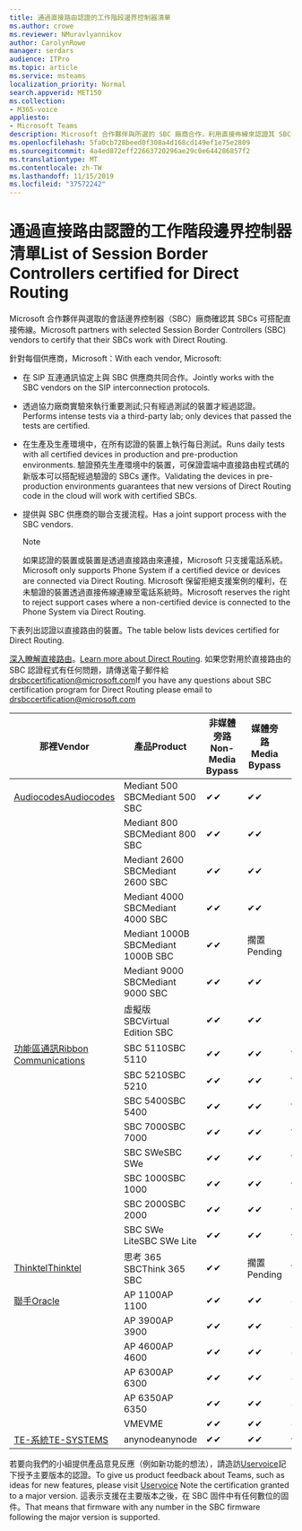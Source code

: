 ```yaml
---
title: 通過直接路由認證的工作階段邊界控制器清單
ms.author: crowe
ms.reviewer: NMuravlyannikov
author: CarolynRowe
manager: serdars
audience: ITPro
ms.topic: article
ms.service: msteams
localization_priority: Normal
search.appverid: MET150
ms.collection:
- M365-voice
appliesto:
- Microsoft Teams
description: Microsoft 合作夥伴與所選的 SBC 廠商合作，利用直接佈線來認證其 SBCs。
ms.openlocfilehash: 5fa0cb728beed0f308a4d168cd149ef1e75e2809
ms.sourcegitcommit: 4a4ed872eff22663720296ae29c0e644286857f2
ms.translationtype: MT
ms.contentlocale: zh-TW
ms.lasthandoff: 11/15/2019
ms.locfileid: "37572242"
---
```

# <a name="list-of-session-border-controllers-certified-for-direct-routing"></a><span data-ttu-id="1afe4-103">通過直接路由認證的工作階段邊界控制器清單</span><span class="sxs-lookup"><span data-stu-id="1afe4-103">List of Session Border Controllers certified for Direct Routing</span></span>

<span data-ttu-id="1afe4-104">Microsoft 合作夥伴與選取的會話邊界控制器（SBC）廠商確認其 SBCs 可搭配直接佈線。</span><span class="sxs-lookup"><span data-stu-id="1afe4-104">Microsoft partners with selected Session Border Controllers (SBC) vendors to certify that their SBCs work with Direct Routing.</span></span> 

<span data-ttu-id="1afe4-105">針對每個供應商，Microsoft：</span><span class="sxs-lookup"><span data-stu-id="1afe4-105">With each vendor, Microsoft:</span></span> 

- <span data-ttu-id="1afe4-106">在 SIP 互連通訊協定上與 SBC 供應商共同合作。</span><span class="sxs-lookup"><span data-stu-id="1afe4-106">Jointly works with the SBC vendors on the SIP interconnection protocols.</span></span>
- <span data-ttu-id="1afe4-107">透過協力廠商實驗來執行重要測試;只有經過測試的裝置才經過認證。</span><span class="sxs-lookup"><span data-stu-id="1afe4-107">Performs intense tests via a third-party lab; only devices that passed the tests are certified.</span></span> 
- <span data-ttu-id="1afe4-108">在生產及生產環境中，在所有認證的裝置上執行每日測試。</span><span class="sxs-lookup"><span data-stu-id="1afe4-108">Runs daily tests with all certified devices in production and pre-production environments.</span></span> <span data-ttu-id="1afe4-109">驗證預先生產環境中的裝置，可保證雲端中直接路由程式碼的新版本可以搭配經過驗證的 SBCs 運作。</span><span class="sxs-lookup"><span data-stu-id="1afe4-109">Validating the devices in pre-production environments guarantees that new versions of Direct Routing code in the cloud will work with certified SBCs.</span></span> 
- <span data-ttu-id="1afe4-110">提供與 SBC 供應商的聯合支援流程。</span><span class="sxs-lookup"><span data-stu-id="1afe4-110">Has a joint support process with the SBC vendors.</span></span>


  > [!NOTE]
  > <span data-ttu-id="1afe4-111">如果認證的裝置或裝置是透過直接路由來連接，Microsoft 只支援電話系統。</span><span class="sxs-lookup"><span data-stu-id="1afe4-111">Microsoft only supports Phone System if a certified device or devices are connected via Direct Routing.</span></span> <span data-ttu-id="1afe4-112">Microsoft 保留拒絕支援案例的權利，在未驗證的裝置透過直接佈線連線至電話系統時。</span><span class="sxs-lookup"><span data-stu-id="1afe4-112">Microsoft reserves the right to reject support cases where a non-certified device is connected to the Phone System via Direct Routing.</span></span> 

<span data-ttu-id="1afe4-113">下表列出認證以直接路由的裝置。</span><span class="sxs-lookup"><span data-stu-id="1afe4-113">The table below lists devices certified for Direct Routing.</span></span> 

<span data-ttu-id="1afe4-114">[深入瞭解直接路由](https://aka.ms/dr)。</span><span class="sxs-lookup"><span data-stu-id="1afe4-114">[Learn more about Direct Routing](https://aka.ms/dr).</span></span> <span data-ttu-id="1afe4-115">如果您對用於直接路由的 SBC 認證程式有任何問題，請傳送電子郵件給 drsbccertification@microsoft.com</span><span class="sxs-lookup"><span data-stu-id="1afe4-115">If you have any questions about SBC certification program for Direct Routing please email to drsbccertification@microsoft.com</span></span>


|                                                       <span data-ttu-id="1afe4-116">那裡</span><span class="sxs-lookup"><span data-stu-id="1afe4-116">Vendor</span></span>                                                        |       <span data-ttu-id="1afe4-117">產品</span><span class="sxs-lookup"><span data-stu-id="1afe4-117">Product</span></span>       | <span data-ttu-id="1afe4-118">非媒體旁路</span><span class="sxs-lookup"><span data-stu-id="1afe4-118">Non-Media Bypass</span></span> | <span data-ttu-id="1afe4-119">媒體旁路</span><span class="sxs-lookup"><span data-stu-id="1afe4-119">Media Bypass</span></span> | <span data-ttu-id="1afe4-120">軟體版本</span><span class="sxs-lookup"><span data-stu-id="1afe4-120">Software Version</span></span> |
|---------------------------------------------------------------------------------------------------------------------|---------------------|------------------|--------------|------------------|
| [<span data-ttu-id="1afe4-121">Audiocodes</span><span class="sxs-lookup"><span data-stu-id="1afe4-121">Audiocodes</span></span>](https://www.audiocodes.com/solutions-products/products/products-for-microsoft-365/direct-routing-for-microsoft-teams) |   <span data-ttu-id="1afe4-122">Mediant 500 SBC</span><span class="sxs-lookup"><span data-stu-id="1afe4-122">Mediant 500 SBC</span></span>   |     <span data-ttu-id="1afe4-123">&#10004;</span><span class="sxs-lookup"><span data-stu-id="1afe4-123">&#10004;</span></span>     |   <span data-ttu-id="1afe4-124">&#10004;</span><span class="sxs-lookup"><span data-stu-id="1afe4-124">&#10004;</span></span>    |  <span data-ttu-id="1afe4-125">7.20. 250</span><span class="sxs-lookup"><span data-stu-id="1afe4-125">7.20A.250</span></span>   |
|                                                                                                                     |   <span data-ttu-id="1afe4-126">Mediant 800 SBC</span><span class="sxs-lookup"><span data-stu-id="1afe4-126">Mediant 800 SBC</span></span>   |     <span data-ttu-id="1afe4-127">&#10004;</span><span class="sxs-lookup"><span data-stu-id="1afe4-127">&#10004;</span></span>     |   <span data-ttu-id="1afe4-128">&#10004;</span><span class="sxs-lookup"><span data-stu-id="1afe4-128">&#10004;</span></span>     |  <span data-ttu-id="1afe4-129">7.20. 250</span><span class="sxs-lookup"><span data-stu-id="1afe4-129">7.20A.250</span></span>   |
|                                                                                                                     |  <span data-ttu-id="1afe4-130">Mediant 2600 SBC</span><span class="sxs-lookup"><span data-stu-id="1afe4-130">Mediant 2600 SBC</span></span>   |     <span data-ttu-id="1afe4-131">&#10004;</span><span class="sxs-lookup"><span data-stu-id="1afe4-131">&#10004;</span></span>     |   <span data-ttu-id="1afe4-132">&#10004;</span><span class="sxs-lookup"><span data-stu-id="1afe4-132">&#10004;</span></span>    |  <span data-ttu-id="1afe4-133">7.20. 250</span><span class="sxs-lookup"><span data-stu-id="1afe4-133">7.20A.250</span></span>   |
|                                                                                                                     |  <span data-ttu-id="1afe4-134">Mediant 4000 SBC</span><span class="sxs-lookup"><span data-stu-id="1afe4-134">Mediant 4000 SBC</span></span>   |     <span data-ttu-id="1afe4-135">&#10004;</span><span class="sxs-lookup"><span data-stu-id="1afe4-135">&#10004;</span></span>     |   <span data-ttu-id="1afe4-136">&#10004;</span><span class="sxs-lookup"><span data-stu-id="1afe4-136">&#10004;</span></span>     |  <span data-ttu-id="1afe4-137">7.20. 250</span><span class="sxs-lookup"><span data-stu-id="1afe4-137">7.20A.250</span></span>   |
|                                                                                                                     | <span data-ttu-id="1afe4-138">Mediant 1000B SBC</span><span class="sxs-lookup"><span data-stu-id="1afe4-138">Mediant 1000B  SBC</span></span>  |     <span data-ttu-id="1afe4-139">&#10004;</span><span class="sxs-lookup"><span data-stu-id="1afe4-139">&#10004;</span></span>     |   <span data-ttu-id="1afe4-140">擱置</span><span class="sxs-lookup"><span data-stu-id="1afe4-140">Pending</span></span>     |  <span data-ttu-id="1afe4-141">7.20. 250</span><span class="sxs-lookup"><span data-stu-id="1afe4-141">7.20A.250</span></span>  |
|                                                                                                                     | <span data-ttu-id="1afe4-142">Mediant 9000 SBC</span><span class="sxs-lookup"><span data-stu-id="1afe4-142">Mediant 9000  SBC</span></span>  |     <span data-ttu-id="1afe4-143">&#10004;</span><span class="sxs-lookup"><span data-stu-id="1afe4-143">&#10004;</span></span>     |   <span data-ttu-id="1afe4-144">&#10004;</span><span class="sxs-lookup"><span data-stu-id="1afe4-144">&#10004;</span></span>     |  <span data-ttu-id="1afe4-145">7.20. 250</span><span class="sxs-lookup"><span data-stu-id="1afe4-145">7.20A.250</span></span>   |                                                                       
|                                                                                                                     | <span data-ttu-id="1afe4-146">虛擬版 SBC</span><span class="sxs-lookup"><span data-stu-id="1afe4-146">Virtual Edition SBC</span></span> |     <span data-ttu-id="1afe4-147">&#10004;</span><span class="sxs-lookup"><span data-stu-id="1afe4-147">&#10004;</span></span>     |   <span data-ttu-id="1afe4-148">&#10004;</span><span class="sxs-lookup"><span data-stu-id="1afe4-148">&#10004;</span></span>     |  <span data-ttu-id="1afe4-149">7.20. 250</span><span class="sxs-lookup"><span data-stu-id="1afe4-149">7.20A.250</span></span> |
|  [<span data-ttu-id="1afe4-150">功能區通訊</span><span class="sxs-lookup"><span data-stu-id="1afe4-150">Ribbon Communications</span></span>](https://ribboncommunications.com/solutions/enterprise-solutions/microsoft-skype-business)  |      <span data-ttu-id="1afe4-151">SBC 5110</span><span class="sxs-lookup"><span data-stu-id="1afe4-151">SBC 5110</span></span>       |     <span data-ttu-id="1afe4-152">&#10004;</span><span class="sxs-lookup"><span data-stu-id="1afe4-152">&#10004;</span></span>     |   <span data-ttu-id="1afe4-153">&#10004;</span><span class="sxs-lookup"><span data-stu-id="1afe4-153">&#10004;</span></span>    |       <span data-ttu-id="1afe4-154">V 6。2</span><span class="sxs-lookup"><span data-stu-id="1afe4-154">V6.2</span></span>       |
|                                                                                                                     |      <span data-ttu-id="1afe4-155">SBC 5210</span><span class="sxs-lookup"><span data-stu-id="1afe4-155">SBC 5210</span></span>       |     <span data-ttu-id="1afe4-156">&#10004;</span><span class="sxs-lookup"><span data-stu-id="1afe4-156">&#10004;</span></span>     |  <span data-ttu-id="1afe4-157">&#10004;</span><span class="sxs-lookup"><span data-stu-id="1afe4-157">&#10004;</span></span>    |       <span data-ttu-id="1afe4-158">V 6。2</span><span class="sxs-lookup"><span data-stu-id="1afe4-158">V6.2</span></span>       |
|                                                                                                                     |      <span data-ttu-id="1afe4-159">SBC 5400</span><span class="sxs-lookup"><span data-stu-id="1afe4-159">SBC 5400</span></span>       |     <span data-ttu-id="1afe4-160">&#10004;</span><span class="sxs-lookup"><span data-stu-id="1afe4-160">&#10004;</span></span>     |   <span data-ttu-id="1afe4-161">&#10004;</span><span class="sxs-lookup"><span data-stu-id="1afe4-161">&#10004;</span></span>   |       <span data-ttu-id="1afe4-162">V 6。2</span><span class="sxs-lookup"><span data-stu-id="1afe4-162">V6.2</span></span>       |
|                                                                                                                     |      <span data-ttu-id="1afe4-163">SBC 7000</span><span class="sxs-lookup"><span data-stu-id="1afe4-163">SBC 7000</span></span>       |     <span data-ttu-id="1afe4-164">&#10004;</span><span class="sxs-lookup"><span data-stu-id="1afe4-164">&#10004;</span></span>     |   <span data-ttu-id="1afe4-165">&#10004;</span><span class="sxs-lookup"><span data-stu-id="1afe4-165">&#10004;</span></span>    |       <span data-ttu-id="1afe4-166">V 6。2</span><span class="sxs-lookup"><span data-stu-id="1afe4-166">V6.2</span></span>       |
|                                                                                                                     |       <span data-ttu-id="1afe4-167">SBC SWe</span><span class="sxs-lookup"><span data-stu-id="1afe4-167">SBC SWe</span></span>       |     <span data-ttu-id="1afe4-168">&#10004;</span><span class="sxs-lookup"><span data-stu-id="1afe4-168">&#10004;</span></span>     |   <span data-ttu-id="1afe4-169">&#10004;</span><span class="sxs-lookup"><span data-stu-id="1afe4-169">&#10004;</span></span>   |       <span data-ttu-id="1afe4-170">V 6。2</span><span class="sxs-lookup"><span data-stu-id="1afe4-170">V6.2</span></span>       |
|                                                                                                                     |      <span data-ttu-id="1afe4-171">SBC 1000</span><span class="sxs-lookup"><span data-stu-id="1afe4-171">SBC 1000</span></span>       |     <span data-ttu-id="1afe4-172">&#10004;</span><span class="sxs-lookup"><span data-stu-id="1afe4-172">&#10004;</span></span>     |   <span data-ttu-id="1afe4-173">&#10004;</span><span class="sxs-lookup"><span data-stu-id="1afe4-173">&#10004;</span></span>    |      <span data-ttu-id="1afe4-174">v.. 8.0。1</span><span class="sxs-lookup"><span data-stu-id="1afe4-174">v8.0.1</span></span>     |
|                                                                                                                     |      <span data-ttu-id="1afe4-175">SBC 2000</span><span class="sxs-lookup"><span data-stu-id="1afe4-175">SBC 2000</span></span>       |     <span data-ttu-id="1afe4-176">&#10004;</span><span class="sxs-lookup"><span data-stu-id="1afe4-176">&#10004;</span></span>     |   <span data-ttu-id="1afe4-177">&#10004;</span><span class="sxs-lookup"><span data-stu-id="1afe4-177">&#10004;</span></span>   |     <span data-ttu-id="1afe4-178">v.. 8.0。1</span><span class="sxs-lookup"><span data-stu-id="1afe4-178">v8.0.1</span></span>     |
|                                                                                                                     |    <span data-ttu-id="1afe4-179">SBC SWe Lite</span><span class="sxs-lookup"><span data-stu-id="1afe4-179">SBC SWe Lite</span></span>     |     <span data-ttu-id="1afe4-180">&#10004;</span><span class="sxs-lookup"><span data-stu-id="1afe4-180">&#10004;</span></span>     |  <span data-ttu-id="1afe4-181">&#10004;</span><span class="sxs-lookup"><span data-stu-id="1afe4-181">&#10004;</span></span>    |      <span data-ttu-id="1afe4-182">v.. 8.0。1</span><span class="sxs-lookup"><span data-stu-id="1afe4-182">v8.0.1</span></span>    |
|                     [<span data-ttu-id="1afe4-183">Thinktel</span><span class="sxs-lookup"><span data-stu-id="1afe4-183">Thinktel</span></span>](https://www.thinktel.ca/services/think-365/think-365-overview/)                      |    <span data-ttu-id="1afe4-184">思考 365 SBC</span><span class="sxs-lookup"><span data-stu-id="1afe4-184">Think 365 SBC</span></span>    |     <span data-ttu-id="1afe4-185">&#10004;</span><span class="sxs-lookup"><span data-stu-id="1afe4-185">&#10004;</span></span>     |   <span data-ttu-id="1afe4-186">擱置</span><span class="sxs-lookup"><span data-stu-id="1afe4-186">Pending</span></span>    |       <span data-ttu-id="1afe4-187">V 1。4</span><span class="sxs-lookup"><span data-stu-id="1afe4-187">V1.4</span></span>       |
|                     [<span data-ttu-id="1afe4-188">聯手</span><span class="sxs-lookup"><span data-stu-id="1afe4-188">Oracle</span></span>](https://www.oracle.com/industries/communications/enterprise-session-border-controller/microsoft.html)                      |    <span data-ttu-id="1afe4-189">AP 1100</span><span class="sxs-lookup"><span data-stu-id="1afe4-189">AP 1100</span></span>      |    <span data-ttu-id="1afe4-190">&#10004;</span><span class="sxs-lookup"><span data-stu-id="1afe4-190">&#10004;</span></span>     |    <span data-ttu-id="1afe4-191">&#10004;</span><span class="sxs-lookup"><span data-stu-id="1afe4-191">&#10004;</span></span>    |   <span data-ttu-id="1afe4-192">8.3.0.0.1</span><span class="sxs-lookup"><span data-stu-id="1afe4-192">8.3.0.0.1</span></span> |
|                                                                                                                    |    <span data-ttu-id="1afe4-193">AP 3900</span><span class="sxs-lookup"><span data-stu-id="1afe4-193">AP 3900</span></span>           |    <span data-ttu-id="1afe4-194">&#10004;</span><span class="sxs-lookup"><span data-stu-id="1afe4-194">&#10004;</span></span>     |    <span data-ttu-id="1afe4-195">&#10004;</span><span class="sxs-lookup"><span data-stu-id="1afe4-195">&#10004;</span></span>   |   <span data-ttu-id="1afe4-196">8.3.0.0.1</span><span class="sxs-lookup"><span data-stu-id="1afe4-196">8.3.0.0.1</span></span>  | 
|                                                                                                                    |      <span data-ttu-id="1afe4-197">AP 4600</span><span class="sxs-lookup"><span data-stu-id="1afe4-197">AP 4600</span></span>         |    <span data-ttu-id="1afe4-198">&#10004;</span><span class="sxs-lookup"><span data-stu-id="1afe4-198">&#10004;</span></span>   |    <span data-ttu-id="1afe4-199">&#10004;</span><span class="sxs-lookup"><span data-stu-id="1afe4-199">&#10004;</span></span>     |     <span data-ttu-id="1afe4-200">8.3.0.0.1</span><span class="sxs-lookup"><span data-stu-id="1afe4-200">8.3.0.0.1</span></span>  |
|                                                                                                                    |      <span data-ttu-id="1afe4-201">AP 6300</span><span class="sxs-lookup"><span data-stu-id="1afe4-201">AP 6300</span></span>         |    <span data-ttu-id="1afe4-202">&#10004;</span><span class="sxs-lookup"><span data-stu-id="1afe4-202">&#10004;</span></span>   |    <span data-ttu-id="1afe4-203">&#10004;</span><span class="sxs-lookup"><span data-stu-id="1afe4-203">&#10004;</span></span>     |     <span data-ttu-id="1afe4-204">8.3.0.0.1</span><span class="sxs-lookup"><span data-stu-id="1afe4-204">8.3.0.0.1</span></span>  |
|                                                                                                                   |      <span data-ttu-id="1afe4-205">AP 6350</span><span class="sxs-lookup"><span data-stu-id="1afe4-205">AP 6350</span></span>           |    <span data-ttu-id="1afe4-206">&#10004;</span><span class="sxs-lookup"><span data-stu-id="1afe4-206">&#10004;</span></span>   |    <span data-ttu-id="1afe4-207">&#10004;</span><span class="sxs-lookup"><span data-stu-id="1afe4-207">&#10004;</span></span>    |     <span data-ttu-id="1afe4-208">8.3.0.0.1</span><span class="sxs-lookup"><span data-stu-id="1afe4-208">8.3.0.0.1</span></span>  |                                             
|                                                                                                                    |      <span data-ttu-id="1afe4-209">VME</span><span class="sxs-lookup"><span data-stu-id="1afe4-209">VME</span></span>           |    <span data-ttu-id="1afe4-210">&#10004;</span><span class="sxs-lookup"><span data-stu-id="1afe4-210">&#10004;</span></span>    |    <span data-ttu-id="1afe4-211">&#10004;</span><span class="sxs-lookup"><span data-stu-id="1afe4-211">&#10004;</span></span>    |     <span data-ttu-id="1afe4-212">8.3.0.0.1</span><span class="sxs-lookup"><span data-stu-id="1afe4-212">8.3.0.0.1</span></span>   |
|                     [<span data-ttu-id="1afe4-213">TE-系統</span><span class="sxs-lookup"><span data-stu-id="1afe4-213">TE-SYSTEMS</span></span>](https://www.anynode.de/anynode-and-microsoft-teams/)                               |     <span data-ttu-id="1afe4-214">anynode</span><span class="sxs-lookup"><span data-stu-id="1afe4-214">anynode</span></span>         |     <span data-ttu-id="1afe4-215">&#10004;</span><span class="sxs-lookup"><span data-stu-id="1afe4-215">&#10004;</span></span>   |  <span data-ttu-id="1afe4-216">&#10004;</span><span class="sxs-lookup"><span data-stu-id="1afe4-216">&#10004;</span></span>   |      <span data-ttu-id="1afe4-217">v 3.16。2</span><span class="sxs-lookup"><span data-stu-id="1afe4-217">v3.16.2</span></span>      |

<span data-ttu-id="1afe4-218">若要向我們的小組提供產品意見反應（例如新功能的想法），請造訪[Uservoice](https://microsoftteams.uservoice.com)記下授予主要版本的認證。</span><span class="sxs-lookup"><span data-stu-id="1afe4-218">To give us product feedback about Teams, such as ideas for new features, please visit [Uservoice](https://microsoftteams.uservoice.com) Note the certification granted to a major version.</span></span> <span data-ttu-id="1afe4-219">這表示支援在主要版本之後，在 SBC 固件中有任何數位的固件。</span><span class="sxs-lookup"><span data-stu-id="1afe4-219">That means that firmware with any number in the SBC firmware following the major version is supported.</span></span>
